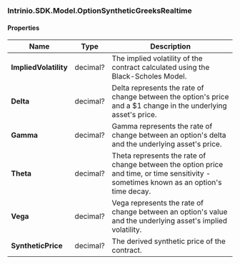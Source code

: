 [//]: # (CLASS:Intrinio.SDK.Model.OptionSyntheticGreeksRealtime)

[//]: # (KIND:object)

### Intrinio.SDK.Model.OptionSyntheticGreeksRealtime
#### Properties

[//]: # (START_DEFINITION)

Name | Type | Description
------------ | ------------- | -------------
**ImpliedVolatility** | decimal? | The implied volatility of the contract calculated using the Black-Scholes Model. &nbsp;
**Delta** | decimal? | Delta represents the rate of change between the option&#39;s price and a $1 change in the underlying asset&#39;s price. &nbsp;
**Gamma** | decimal? | Gamma represents the rate of change between an option&#39;s delta and the underlying asset&#39;s price. &nbsp;
**Theta** | decimal? | Theta represents the rate of change between the option price and time, or time sensitivity - sometimes known as an option&#39;s time decay. &nbsp;
**Vega** | decimal? | Vega represents the rate of change between an option&#39;s value and the underlying asset&#39;s implied volatility. &nbsp;
**SyntheticPrice** | decimal? | The derived synthetic price of the contract. &nbsp;

[//]: # (END_DEFINITION)


